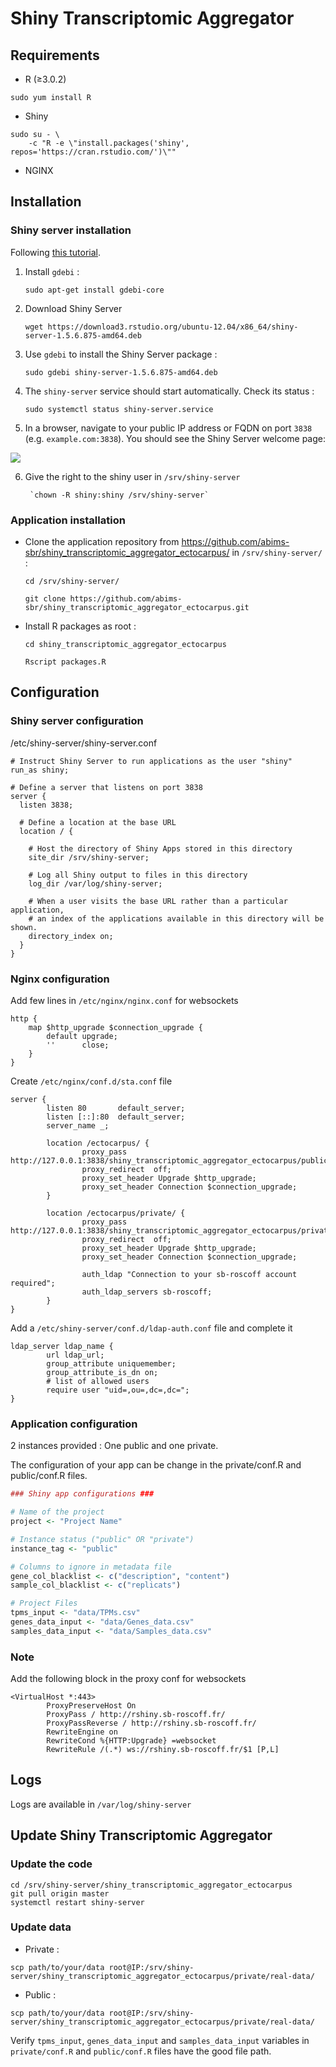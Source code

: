 # Shiny Transcriptomic Aggregator

## Requirements

- R (≥3.0.2)

```
sudo yum install R
```

- Shiny

```
sudo su - \
	-c "R -e \"install.packages('shiny', repos='https://cran.rstudio.com/')\""
```

- NGINX <!--(≥1.12.2)-->


## Installation

### Shiny server installation

Following [this tutorial](https://www.linode.com/docs/development/r/how-to-deploy-rshiny-server-on-ubuntu-and-debian/).

1. Install `gdebi` :

	`sudo apt-get install gdebi-core`

2. Download Shiny Server

	`wget https://download3.rstudio.org/ubuntu-12.04/x86_64/shiny-server-1.5.6.875-amd64.deb`

3. Use `gdebi` to install the Shiny Server package :

	`sudo gdebi shiny-server-1.5.6.875-amd64.deb`

4. The `shiny-server` service should start automatically. Check its status :

	`sudo systemctl status shiny-server.service`

5. In a browser, navigate to your public IP address or FQDN on port `3838` (e.g. `example.com:3838`). You should see the Shiny Server welcome page:

![](https://www.linode.com/docs/development/r/how-to-deploy-rshiny-server-on-ubuntu-and-debian/shiny-welcome.png)

6. Give the right to the shiny user in `/srv/shiny-server`

        `chown -R shiny:shiny /srv/shiny-server`

### Application installation

- Clone the application repository from https://github.com/abims-sbr/shiny_transcriptomic_aggregator_ectocarpus/ in `/srv/shiny-server/` :

	`cd /srv/shiny-server/`
	
	`git clone https://github.com/abims-sbr/shiny_transcriptomic_aggregator_ectocarpus.git`

- Install R packages as root :

	`cd shiny_transcriptomic_aggregator_ectocarpus`

	`Rscript packages.R`


## Configuration

### Shiny server configuration

/etc/shiny-server/shiny-server.conf

```
# Instruct Shiny Server to run applications as the user "shiny"
run_as shiny;

# Define a server that listens on port 3838
server {
  listen 3838;

  # Define a location at the base URL
  location / {

    # Host the directory of Shiny Apps stored in this directory
    site_dir /srv/shiny-server;

    # Log all Shiny output to files in this directory
    log_dir /var/log/shiny-server;

    # When a user visits the base URL rather than a particular application,
    # an index of the applications available in this directory will be shown.
    directory_index on;
  }
}
```

### Nginx configuration

Add few lines in `/etc/nginx/nginx.conf` for websockets

```
http {
    map $http_upgrade $connection_upgrade {
        default upgrade;
        ''      close;
    }
}
```

Create `/etc/nginx/conf.d/sta.conf` file

```
server {
        listen 80       default_server;
        listen [::]:80  default_server;
        server_name _;
    
        location /ectocarpus/ {
                proxy_pass      http://127.0.0.1:3838/shiny_transcriptomic_aggregator_ectocarpus/public/;
                proxy_redirect  off;
                proxy_set_header Upgrade $http_upgrade;
                proxy_set_header Connection $connection_upgrade;
        }

        location /ectocarpus/private/ {
                proxy_pass      http://127.0.0.1:3838/shiny_transcriptomic_aggregator_ectocarpus/private/;
                proxy_redirect  off;
                proxy_set_header Upgrade $http_upgrade;
                proxy_set_header Connection $connection_upgrade;
                
                auth_ldap "Connection to your sb-roscoff account required";
                auth_ldap_servers sb-roscoff;
        }
}
```

Add a `/etc/shiny-server/conf.d/ldap-auth.conf` file and complete it

```
ldap_server ldap_name {
        url ldap_url;
        group_attribute uniquemember;
        group_attribute_is_dn on;
        # list of allowed users
        require user "uid=,ou=,dc=,dc=";
}

```


### Application configuration

2 instances provided : One public and one private.

The configuration of your app can be change in the private/conf.R and public/conf.R files.

```R
### Shiny app configurations ###

# Name of the project
project <- "Project Name"

# Instance status ("public" OR "private")
instance_tag <- "public"

# Columns to ignore in metadata file
gene_col_blacklist <- c("description", "content")
sample_col_blacklist <- c("replicats")

# Project Files
tpms_input <- "data/TPMs.csv"
genes_data_input <- "data/Genes_data.csv"
samples_data_input <- "data/Samples_data.csv"

```

### Note

Add the following block in the proxy conf for websockets

```
<VirtualHost *:443>
        ProxyPreserveHost On
        ProxyPass / http://rshiny.sb-roscoff.fr/
        ProxyPassReverse / http://rshiny.sb-roscoff.fr/
        RewriteEngine on
        RewriteCond %{HTTP:Upgrade} =websocket
        RewriteRule /(.*) ws://rshiny.sb-roscoff.fr/$1 [P,L]
```

## Logs

Logs are available in `/var/log/shiny-server`


## Update Shiny Transcriptomic Aggregator 

### Update the code

```
cd /srv/shiny-server/shiny_transcriptomic_aggregator_ectocarpus
git pull origin master
systemctl restart shiny-server
```

### Update data

- Private :

```
scp path/to/your/data root@IP:/srv/shiny-server/shiny_transcriptomic_aggregator_ectocarpus/private/real-data/
```

- Public :

```
scp path/to/your/data root@IP:/srv/shiny-server/shiny_transcriptomic_aggregator_ectocarpus/private/real-data/
```


Verify `tpms_input`, `genes_data_input` and `samples_data_input` variables in `private/conf.R` and `public/conf.R` files have the good file path.
